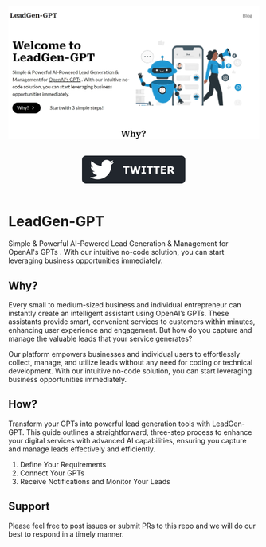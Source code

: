 <p align="center">
  <img src="assets/lg-banner.png" alt="https://www.leadgen-gpt.com/ Banner">
</p>

<br/>
<div align="center">
  <a href="https://twitter.com/franksunye">
  <img src="assets/twitter-badge.svg" alt="Follow Little Sticks on Twitter"/>
</a>
</div>
<br/>

# LeadGen-GPT

Simple & Powerful AI-Powered Lead Generation & Management for OpenAI's GPTs . With our intuitive no-code solution, you can start leveraging business opportunities immediately.

## Why?

Every small to medium-sized business and individual entrepreneur can instantly create an intelligent assistant using OpenAI’s GPTs. These assistants provide smart, convenient services to customers within minutes, enhancing user experience and engagement. But how do you capture and manage the valuable leads that your service generates?

Our platform empowers businesses and individual users to effortlessly collect, manage, and utilize leads without any need for coding or technical development. With our intuitive no-code solution, you can start leveraging business opportunities immediately.

## How?

Transform your GPTs into powerful lead generation tools with LeadGen-GPT. This guide outlines a straightforward, three-step process to enhance your digital services with advanced AI capabilities, ensuring you capture and manage leads effectively and efficiently.

1. Define Your Requirements
2. Connect Your GPTs
3. Receive Notifications and Monitor Your Leads


## Support

Please feel free to post issues or submit PRs to this repo and we will do our best to respond in a timely manner.
